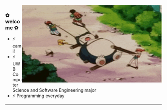 
<img align="right" width="450" height="250" src="https://github.com/clacy360/clacy360/blob/main/snrlx.gif">

### ✿ welcome ✿
* ⚡ cami!
* ⚡ UWB Computer Science and Software Engineering major  
* ⚡ Programming everyday  





---

<!--
![](https://github.com/clacy360/clacy360/blob/main/snrlx.gif)
**clacy360/clacy360** is a ✨ _special_ ✨ repository because its `README.md` (this file) appears on your GitHub profile.

Here are some ideas to get you started:

- 🔭 I’m currently working on ...
- 🌱 I’m currently learning ...
- 👯 I’m looking to collaborate on ...
- 🤔 I’m looking for help with ...
- 💬 Ask me about ...
- 📫 How to reach me: ...
- 😄 Pronouns: ...
- ⚡ Fun fact: ...
-->
